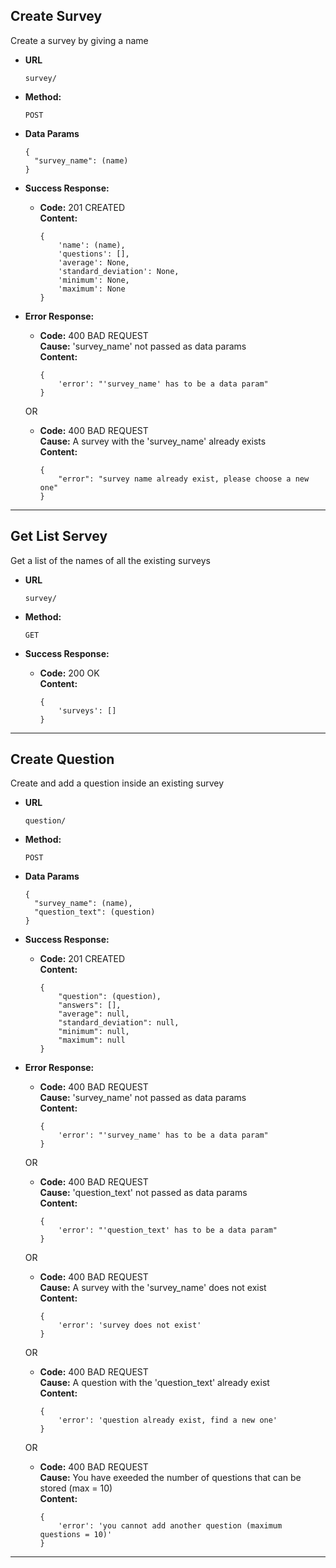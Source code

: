 **Create Survey**
----
  Create a survey by giving a name

* **URL**

  `survey/`

* **Method:**

  `POST`

* **Data Params**

  ```
  {
    "survey_name": (name)
  }
  ```
* **Success Response:**

  * **Code:** 201 CREATED <br />
    **Content:** 
    ```
    {
        'name': (name),
        'questions': [],
        'average': None,
        'standard_deviation': None,
        'minimum': None,
        'maximum': None
    }
    ```
 
* **Error Response:**

  * **Code:** 400 BAD REQUEST <br />
    **Cause:** 'survey_name' not passed as data params <br />
    **Content:**
    ```
    {
        'error': "'survey_name' has to be a data param"
    }
    ```

  OR

  * **Code:** 400 BAD REQUEST <br />
    **Cause:** A survey with the 'survey_name' already exists <br />
    **Content:**
    ```
    {
        "error": "survey name already exist, please choose a new one"
    }
    ```
---

**Get List Servey**
----
  Get a list of the names of all the existing surveys

* **URL**

  `survey/`

* **Method:**

  `GET`

* **Success Response:**

  * **Code:** 200 OK <br />
    **Content:** 
    ```
    {
        'surveys': []
    }
    ```
---

**Create Question**
----
  Create and add a question inside an existing survey

* **URL**

  `question/`

* **Method:**

  `POST`

* **Data Params**

  ```
  {
    "survey_name": (name),
    "question_text": (question)
  }
  ```
* **Success Response:**

  * **Code:** 201 CREATED <br />
    **Content:** 
    ```
    {
        "question": (question),
        "answers": [],
        "average": null,
        "standard_deviation": null,
        "minimum": null,
        "maximum": null
    }
    ```
 
* **Error Response:**

  * **Code:** 400 BAD REQUEST <br />
    **Cause:** 'survey_name' not passed as data params <br />
    **Content:**
    ```
    {
        'error': "'survey_name' has to be a data param"
    }
    ```

  OR

  * **Code:** 400 BAD REQUEST <br />
    **Cause:** 'question_text' not passed as data params <br />
    **Content:**
    ```
    {
        'error': "'question_text' has to be a data param"
    }
    ```

  OR

  * **Code:** 400 BAD REQUEST <br />
    **Cause:** A survey with the 'survey_name' does not exist <br />
    **Content:**
    ```
    {
        'error': 'survey does not exist'
    }
    ```

  OR

  * **Code:** 400 BAD REQUEST <br />
    **Cause:** A question with the 'question_text' already exist <br />
    **Content:**
    ```
    {
        'error': 'question already exist, find a new one'
    }
    ```

  OR

  * **Code:** 400 BAD REQUEST <br />
    **Cause:** You have exeeded the number of questions that can be stored (max = 10) <br />
    **Content:**
    ```
    {
        'error': 'you cannot add another question (maximum questions = 10)'
    }
    ```
---